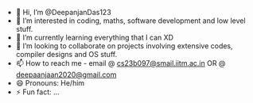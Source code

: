 - 👋 Hi, I’m @DeepanjanDas123
- 👀 I’m interested in coding, maths, software development and low level stuff.
- 🌱 I’m currently learning everything that I can XD
- 💞️ I’m looking to collaborate on projects involving extensive codes, compiler designs and OS stuff.
- 📫 How to reach me - email @ cs23b097@smail.iitm.ac.in OR @ deepaanjaan2020@gmail.com
- 😄 Pronouns: He/him
- ⚡ Fun fact: ...

<!---
DeepanjanDas123/DeepanjanDas123 is a ✨ special ✨ repository because its `README.md` (this file) appears on your GitHub profile.
You can click the Preview link to take a look at your changes.
--->
